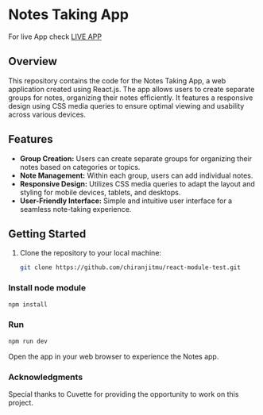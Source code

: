 # Notes Taking App

For live App check [LIVE APP](https://cuvette-react-module-test1.netlify.app/)

## Overview

This repository contains the code for the Notes Taking App, a web application created using React.js. The app allows users to create separate groups for notes, organizing their notes efficiently. It features a responsive design using CSS media queries to ensure optimal viewing and usability across various devices.

## Features

- **Group Creation:** Users can create separate groups for organizing their notes based on categories or topics.
- **Note Management:** Within each group, users can add individual notes.
- **Responsive Design:** Utilizes CSS media queries to adapt the layout and styling for mobile devices, tablets, and desktops.
- **User-Friendly Interface:** Simple and intuitive user interface for a seamless note-taking experience.

## Getting Started

1. Clone the repository to your local machine:
   ```bash
   git clone https://github.com/chiranjitmu/react-module-test.git
   ```

### Install node module

```bash
npm install
```

### Run

```bash
npm run dev
```

Open the app in your web browser to experience the Notes app.

### Acknowledgments

Special thanks to Cuvette for providing the opportunity to work on this project.
